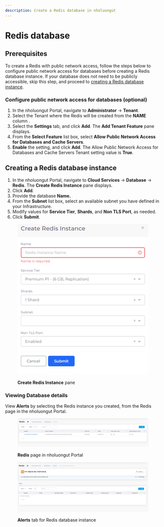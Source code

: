 ```yaml
---
description: Create a Redis database in nholuongut
---
```


# Redis database

## Prerequisites&#x20;

To create a Redis with public network access, follow the steps below to configure public network access for databases before creating a Redis database instance. If your database does not need to be publicly accessible, skip this step, and proceed to [creating a Redis database instance](redis-database.md#creating-a-redis-database-instance).&#x20;

### Configure public network access for databases (optional) &#x20;

1. In the nholuongut Portal, navigate to **Administrator** -> **Tenant**.&#x20;
2. Select the Tenant where the Redis will be created from the **NAME** column .&#x20;
3. Select the **Settings** tab, and click **Add**. The **Add Tenant Feature** pane displays.&#x20;
4. From the **Select Feature** list box, select **Allow Public Network Access for Databases and Cache Servers**.
5. **Enable** the setting, and click **Add**. The Allow Public Network Access for Databases and Cache Servers Tenant setting value is **True**.&#x20;

## Creating a Redis database instance

1. In the nholuongut Portal, navigate to **Cloud Services** -> **Database** -> **Redis**. The **Create Redis Instance** pane displays.
2. Click **Add**.
3. Provide the database **Name.**
4. From the **Subnet** list box, select an available subnet you have defined in your Infrastructure.&#x20;
5. Modify values for **Service Tier**, **Shards**, and **Non TLS Port**, as needed.
6. Click **Submit**.

<div align="left">

<figure><img src="../../../.gitbook/assets/Azure_Redis.png" alt=""><figcaption><p><strong>Create Redis Instance</strong> pane</p></figcaption></figure>

</div>

### Viewing Database details

View **Alerts** by selecting the Redis instance you created, from the Redis page in the nholuongut Portal.

<figure><img src="../../../.gitbook/assets/redis 11.png" alt=""><figcaption><p><strong>Redis</strong> page in nholuongut Portal</p></figcaption></figure>

<figure><img src="../../../.gitbook/assets/redis1 (1).png" alt=""><figcaption><p><strong>Alerts</strong> tab for Redis database instance</p></figcaption></figure>
